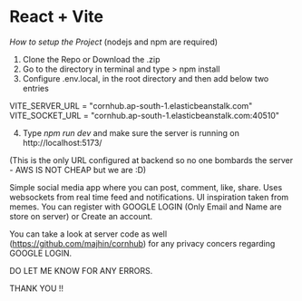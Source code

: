 # React + Vite

_How to setup the Project_ (nodejs and npm are required)

1. Clone the Repo or Download the .zip
2. Go to the directory in terminal and type > npm install
3. Configure .env.local, in the root directory and then add below two entries

VITE_SERVER_URL = "cornhub.ap-south-1.elasticbeanstalk.com"
VITE_SOCKET_URL = "cornhub.ap-south-1.elasticbeanstalk.com:40510"

4. Type _npm run dev_ and make sure the server is running on http://localhost:5173/

(This is the only URL configured at backend so no one bombards the server - AWS IS NOT CHEAP but we are :D)

Simple social media app where you can post, comment, like, share. Uses websockets from real time feed and notifications. UI inspiration taken from memes. You can register with GOOGLE LOGIN (Only Email and Name are store on server) or Create an account.

You can take a look at server code as well (https://github.com/majhin/cornhub) for any privacy concers regarding GOOGLE LOGIN.

DO LET ME KNOW FOR ANY ERRORS.

THANK YOU !!
